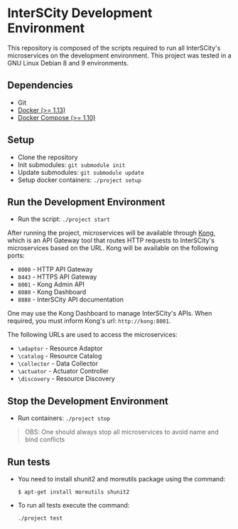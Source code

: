 # InterSCity Development Environment

This repository is composed of the scripts required to run all InterSCity's
microservices on the development environment. 
This project was tested in a GNU Linux Debian 8 and 9
environments.

## Dependencies

* Git
* [Docker (>= 1.13)](https://www.docker.com/)
* [Docker Compose (>= 1.10)](https://docs.docker.com/compose/)

## Setup

* Clone the repository
* Init submodules:
  `git submodule init`
* Update submodules:
  `git submodule update`
* Setup docker containers:
  `./project setup`

## Run the Development Environment

* Run the script:
  `./project start`

After running the project, microservices will be available through
[Kong](https://getkong.org/), which is an API Gateway tool that routes 
HTTP requests to InterSCity's microservices based on the URL.
Kong will be available on the following ports:
* `8000` - HTTP API Gateway
* `8443` - HTTPS API Gateway
* `8001` - Kong Admin API
* `8080` - Kong Dashboard
* `8888` - InterSCity API documentation

One may use the Kong Dashboard to manage InterSCity's APIs. When required,
you must inform Kong's url: `http://kong:8001`.

The following URLs are used to access the microservices:
* `\adaptor` - Resource Adaptor
* `\catalog` - Resource Catalog
* `\collector` - Data Collector
* `\actuator` - Actuator Controller
* `\discovery` - Resource Discovery


## Stop the Development Environment

* Run containers:
  `./project stop`

> OBS: One should always stop all microservices to avoid name and bind conflicts

## Run tests

* You need to install shunit2 and moreutils package using the command:

    `$ apt-get install moreutils shunit2`

* To run all tests execute the command:

    `./project test`
